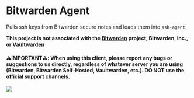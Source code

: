 # Bitwarden Agent

Pulls ssh keys from Bitwarden secure notes and loads them into `ssh-agent`.

**This project is not associated with the [Bitwarden](https://bitwarden.com/) project, Bitwarden, Inc., or [Vaultwarden](https://github.com/dani-garcia/vaultwarden)**
#### ⚠️**IMPORTANT**⚠️: When using this client, please report any bugs or suggestions to us directly, regardless of whatever server you are using (Bitwarden, Bitwarden Self-Hosted, Vaultwarden, etc.). DO NOT use the official support channels.

![](https://i.imgur.com/jbtksv0.gif)
